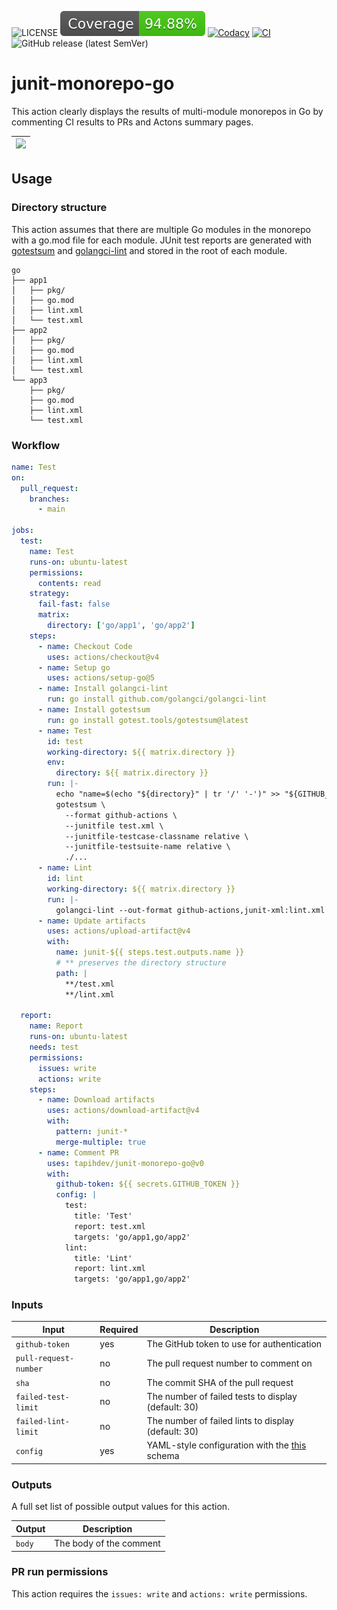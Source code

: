 ![LICENSE](https://img.shields.io/badge/license-MIT-blue.svg?maxAge=43200)
![Coverage](./badges/coverage.svg)
[![Codacy](https://app.codacy.com/project/badge/Grade/4fe2f49c3ab144b0bbe4effc85a061a0)](https://app.codacy.com/gh/tapihdev/junit-monorepo-go/dashboard?utm_source=gh&utm_medium=referral&utm_content=&utm_campaign=Badge_grade)
[![CI](https://github.com/tapihdev/junit-monorepo-go/actions/workflows/ci.yml/badge.svg)](https://github.com/tj-actions/changed-files/actions/workflows/ci.yml)
![GitHub release (latest SemVer)](https://img.shields.io/github/v/release/tapihdev/junit-monorepo-go?sort=semver)

# junit-monorepo-go

This action clearly displays the results of multi-module monorepos in Go by
commenting CI results to PRs and Actons summary pages.

| <img src="https://github.com/user-attachments/assets/e3638734-63df-48a7-8910-ab1fb37ae600"/> |
| :------------------------------------------------------------------------------------------: |

## Usage

### Directory structure

This action assumes that there are multiple Go modules in the monorepo with a
go.mod file for each module. JUnit test reports are generated with
[gotestsum](https://github.com/gotestyourself/gotestsum) and
[golangci-lint](https://github.com/golangci/golangci-lint) and stored in the
root of each module.

```
go
├── app1
│   ├── pkg/
│   ├── go.mod
│   ├── lint.xml
│   └── test.xml
├── app2
│   ├── pkg/
│   ├── go.mod
│   ├── lint.xml
│   └── test.xml
└── app3
    ├── pkg/
    ├── go.mod
    ├── lint.xml
    └── test.xml
```

### Workflow

```yaml
name: Test
on:
  pull_request:
    branches:
      - main

jobs:
  test:
    name: Test
    runs-on: ubuntu-latest
    permissions:
      contents: read
    strategy:
      fail-fast: false
      matrix:
        directory: ['go/app1', 'go/app2']
    steps:
      - name: Checkout Code
        uses: actions/checkout@v4
      - name: Setup go
        uses: actions/setup-go@5
      - name: Install golangci-lint
        run: go install github.com/golangci/golangci-lint
      - name: Install gotestsum
        run: go install gotest.tools/gotestsum@latest
      - name: Test
        id: test
        working-directory: ${{ matrix.directory }}
        env:
          directory: ${{ matrix.directory }}
        run: |-
          echo "name=$(echo "${directory}" | tr '/' '-')" >> "${GITHUB_OUTPUT}"
          gotestsum \
            --format github-actions \
            --junitfile test.xml \
            --junitfile-testcase-classname relative \
            --junitfile-testsuite-name relative \
            ./...
      - name: Lint
        id: lint
        working-directory: ${{ matrix.directory }}
        run: |-
          golangci-lint --out-format github-actions,junit-xml:lint.xml
      - name: Update artifacts
        uses: actions/upload-artifact@v4
        with:
          name: junit-${{ steps.test.outputs.name }}
          # ** preserves the directory structure
          path: |
            **/test.xml
            **/lint.xml

  report:
    name: Report
    runs-on: ubuntu-latest
    needs: test
    permissions:
      issues: write
      actions: write
    steps:
      - name: Download artifacts
        uses: actions/download-artifact@v4
        with:
          pattern: junit-*
          merge-multiple: true
      - name: Comment PR
        uses: tapihdev/junit-monorepo-go@v0
        with:
          github-token: ${{ secrets.GITHUB_TOKEN }}
          config: |
            test:
              title: 'Test'
              report: test.xml
              targets: 'go/app1,go/app2'
            lint:
              title: 'Lint'
              report: lint.xml
              targets: 'go/app1,go/app2'
```

### Inputs

| **Input**             | **Required** | **Description**                                                |
| --------------------- | ------------ | -------------------------------------------------------------- |
| `github-token`        | yes          | The GitHub token to use for authentication                     |
| `pull-request-number` | no           | The pull request number to comment on                          |
| `sha`                 | no           | The commit SHA of the pull request                             |
| `failed-test-limit`   | no           | The number of failed tests to display (default: 30)            |
| `failed-lint-limit`   | no           | The number of failed lints to display (default: 30)            |
| `config`              | yes          | YAML-style configuration with the [this](./schema.json) schema |

### Outputs

A full set list of possible output values for this action.

| **Output** | **Description**         |
| ---------- | ----------------------- |
| `body`     | The body of the comment |

### PR run permissions

This action requires the `issues: write` and `actions: write` permissions.
